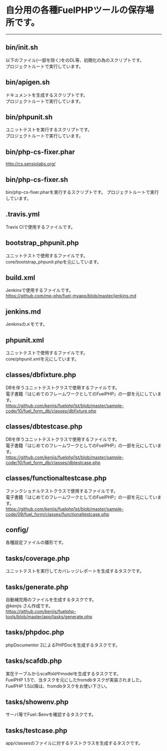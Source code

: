 # 自分用の各種FuelPHPツールの保存場所です。
---
## bin/init.sh
以下のファイル(一部を除く)をのDL等、初期化の為のスクリプトです。  
プロジェクトルートで実行しています。

## bin/apigen.sh
ドキュメントを生成するスクリプトです。  
プロジェクトルートで実行しています。

## bin/phpunit.sh
ユニットテストを実行するスクリプトです。  
プロジェクトルートで実行しています。

## bin/php-cs-fixer.phar
http://cs.sensiolabs.org/

## bin/php-cs-fixer.sh
bin/php-cs-fixer.pharを実行するスクリプトです。
プロジェクトルートで実行しています。

## .travis.yml
Travis CIで使用するファイルです。

## bootstrap_phpunit.php
ユニットテストで使用するファイルです。  
core/bootstrap_phpunit.phpを元にしています。

## build.xml
Jenkinsで使用するファイルです。  
https://github.com/mp-php/fuel-myapp/blob/master/jenkins.md

## jenkins.md
Jenkinsのメモです。

## phpunit.xml
ユニットテストで使用するファイルです。  
core/phpunit.xmlを元にしています。

## classes/dbfixture.php
DBを伴うユニットテストクラスで使用するファイルです。  
電子書籍『はじめてのフレームワークとしてのFuelPHP』の一部を元にしています。  
https://github.com/kenjis/fuelphp1st/blob/master/sample-code/10/fuel_form_db/classes/dbfixture.php

## classes/dbtestcase.php
DBを伴うユニットテストクラスで使用するファイルです。  
電子書籍『はじめてのフレームワークとしてのFuelPHP』の一部を元にしています。  
https://github.com/kenjis/fuelphp1st/blob/master/sample-code/10/fuel_form_db/classes/dbtestcase.php

## classes/functionaltestcase.php
ファンクショナルテストクラスで使用するファイルです。  
電子書籍『はじめてのフレームワークとしてのFuelPHP』の一部を元にしています。  
https://github.com/kenjis/fuelphp1st/blob/master/sample-code/09/fuel_form/classes/functionaltestcase.php

## config/
各種設定ファイルの雛形です。

## tasks/coverage.php
ユニットテストを実行してカバレッジレポートを生成するタスクです。

## tasks/generate.php
自動補完用のファイルを生成するタスクです。  
@kenjis さん作成です。  
https://github.com/kenjis/fuelphp-tools/blob/master/app/tasks/generate.php

## tasks/phpdoc.php
phpDocumentor 2によるPHPDocを生成するタスクです。

## tasks/scafdb.php
実在テーブルからscaffoldやmodelを生成するタスクです。  
FuelPHP 1.5で、当タスクを元にしたfromdbタスクが実装されました。  
FuelPHP 1.5以降は、fromdbタスクをお使い下さい。

## tasks/showenv.php
サーバ等でFuel::$envを確認するタスクです。

## tasks/testcase.php
app/classesのファイルに対するテストクラスを生成するタスクです。
